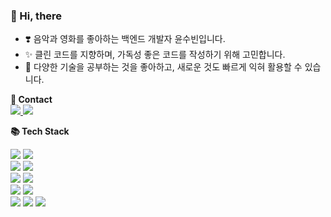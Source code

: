 ### 👋 Hi, there

* ❣️ 음악과 영화를 좋아하는 백엔드 개발자 윤수빈입니다.
* ✨ 클린 코드를 지향하며, 가독성 좋은 코드를 작성하기 위해 고민합니다.
* 📝 다양한 기술을 공부하는 것을 좋아하고, 새로운 것도 빠르게 익혀 활용할 수 있습니다.

**💌 Contact**  
<a href="mailto:s0o0bn.dev@gmail.com" target="_blank">
  <img src="https://img.shields.io/badge/Gmail-D14836?style=for-the-badge&logo=gmail&logoColor=white"> 
</a>
<a href="https://s0o0bn.notion.site/9da8831aa98e46f9bdb9724a36d88dd9" target="_blank">
<img src="https://img.shields.io/badge/Notion-000000?style=for-the-badge&logo=notion&logoColor=white"> 
</a>

**📚 Tech Stack**
<div> 
  <img src="https://img.shields.io/badge/Java-007396?style=for-the-badge&logo=java&logoColor=white"> 
  <img src="https://img.shields.io/badge/python-3776AB?style=for-the-badge&logo=python&logoColor=white"> 
  <br>
  
  <img src="https://img.shields.io/badge/mysql-4479A1?style=for-the-badge&logo=mysql&logoColor=white"> 
  <img src="https://img.shields.io/badge/redis-DC382D?style=for-the-badge&logo=redis&logoColor=white">
  <br>
  
  <img src="https://img.shields.io/badge/spring-6DB33F?style=for-the-badge&logo=spring&logoColor=white"> 
  <img src="https://img.shields.io/badge/spring boot-6DB33F?style=for-the-badge&logo=spring boot&logoColor=white">
  <br>

  <img src="https://img.shields.io/badge/amazonaws-232F3E?style=for-the-badge&logo=amazonaws&logoColor=white"> 
  <img src="https://img.shields.io/badge/docker-2496ED?style=for-the-badge&logo=docker&logoColor=white">
  <br>
  
  <img src="https://img.shields.io/badge/git-F05032?style=for-the-badge&logo=git&logoColor=white">
  <img src="https://img.shields.io/badge/github-181717?style=for-the-badge&logo=github&logoColor=white">
  <img src="https://img.shields.io/badge/gitlab-FC6D26?style=for-the-badge&logo=gitlab&logoColor=white">
  <br>
</div>
